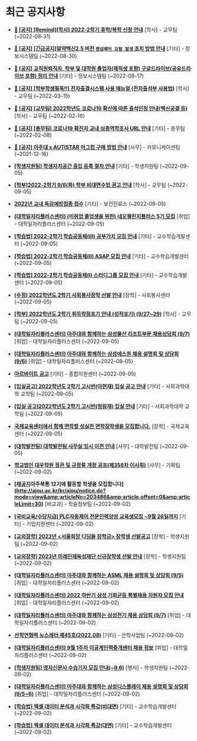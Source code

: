# 최근 공지사항

* **[📌 [공지] [Remind][학사] 2022-2학기 휴학/복학 신청 안내](http://ajou.ac.kr/kr/ajou/notice.do?mode=view&amp;articleNo=203322&amp;article.offset=0&amp;articleLimit=30)**
 [학사] - 교무팀 (~2022-08-31)

* **[📌 [공지] [긴급공지]알약백신2.5 버전 `랜섬웨어 오탐 발생` 조치 방법 안내](http://ajou.ac.kr/kr/ajou/notice.do?mode=view&amp;articleNo=203255&amp;article.offset=0&amp;articleLimit=30)**
 [기타] - 정보시스템팀 (~2022-08-30)

* **[📌 [공지] 교직원퇴직자, 학부 및 대학원 졸업자(제적생 포함) 구글드라이브(공유드라이브 포함) 정리 안내](http://ajou.ac.kr/kr/ajou/notice.do?mode=view&amp;articleNo=202858&amp;article.offset=0&amp;articleLimit=30)**
 [기타] - 정보시스템팀 (~2022-08-17)

* **[📌 [공지] [학부학생필독!!] 전자출결시스템 사용 매뉴얼 (전자출석부 사용법)](http://ajou.ac.kr/kr/ajou/notice.do?mode=view&amp;articleNo=192571&amp;article.offset=0&amp;articleLimit=30)**
 [학사] - 교무팀 (~2022-03-15)

* **[📌 [공지] [교무팀] 2022학년도 코로나19 확산에 따른 출석인정 안내(백신공결 등)](http://ajou.ac.kr/kr/ajou/notice.do?mode=view&amp;articleNo=180913&amp;article.offset=0&amp;articleLimit=30)**
 [학사] - 교무팀 (~2022-02-16)

* **[📌 [공지] [총무팀] 코로나19 확진자 교내 심층역학조사 URL 안내](http://ajou.ac.kr/kr/ajou/notice.do?mode=view&amp;articleNo=180493&amp;article.offset=0&amp;articleLimit=30)**
 [기타] - 총무팀 (~2022-02-08)

* **[📌 [공지] 아주대 x AUTISTAR 머그컵 구매 방법 안내](http://ajou.ac.kr/kr/ajou/notice.do?mode=view&amp;articleNo=147976&amp;article.offset=0&amp;articleLimit=30)**
 [사무] - 커뮤니케이션팀 (~2021-12-16)

* **[[학생지원팀] 학생자치공간 출입 등록 절차 안내](http://ajou.ac.kr/kr/ajou/notice.do?mode=view&amp;articleNo=203547&amp;article.offset=0&amp;articleLimit=30)**
 [기타] - 학생지원팀 (~2022-09-05)

* **[[학부]2022-2학기 9/6(화) 학부 비대면수업 권고 안내](http://ajou.ac.kr/kr/ajou/notice.do?mode=view&amp;articleNo=203545&amp;article.offset=0&amp;articleLimit=30)**
 [학사] - 교무팀 (~2022-09-05)

* **[2022년 교내 독감예방접종 접수](http://ajou.ac.kr/kr/ajou/notice.do?mode=view&amp;articleNo=203540&amp;article.offset=0&amp;articleLimit=30)**
 [기타] - 보건진료소 (~2022-09-05)

* **[[대학일자리플러스센터] (미취업 졸업생을 위한) 네오챌린지플러스 5기 모집](http://ajou.ac.kr/kr/ajou/notice.do?mode=view&amp;articleNo=203535&amp;article.offset=0&amp;articleLimit=30)**
 [취업] - 대학일자리플러스센터 (~2022-09-05)

* **[[학습법] 2022-2학기 학습공동체(III) 공부가치 모집 안내](http://ajou.ac.kr/kr/ajou/notice.do?mode=view&amp;articleNo=203531&amp;article.offset=0&amp;articleLimit=30)**
 [기타] - 교수학습개발센터 (~2022-09-05)

* **[[학습법] 2022-2학기 학습공동체(II) ASAP 모집 안내](http://ajou.ac.kr/kr/ajou/notice.do?mode=view&amp;articleNo=203530&amp;article.offset=0&amp;articleLimit=30)**
 [기타] - 교수학습개발센터 (~2022-09-05)

* **[[학습법] 2022-2학기 학습공동체(I) 스터디그룹 모집 안내](http://ajou.ac.kr/kr/ajou/notice.do?mode=view&amp;articleNo=203529&amp;article.offset=0&amp;articleLimit=30)**
 [기타] - 교수학습개발센터 (~2022-09-05)

* **[(수정) 2022학년도 2학기 사회봉사장학 선발 안내](http://ajou.ac.kr/kr/ajou/notice.do?mode=view&amp;articleNo=203528&amp;article.offset=0&amp;articleLimit=30)**
 [장학] - 사회봉사센터 (~2022-09-05)

* **[[학부] 2022학년도 2학기 취득학점포기 안내 (성적포기) (9/27~29)](http://ajou.ac.kr/kr/ajou/notice.do?mode=view&amp;articleNo=203524&amp;article.offset=0&amp;articleLimit=30)**
 [학사] - 교무팀 (~2022-09-05)

* **[[대학일자리플러스센터] 아주대와 함께하는 삼성물산 리조트부문 채용상담회 (9/7)](http://ajou.ac.kr/kr/ajou/notice.do?mode=view&amp;articleNo=203521&amp;article.offset=0&amp;articleLimit=30)**
 [취업] - 대학일자리플러스센터 (~2022-09-05)

* **[[대학일자리플러스센터] 아주대와 함께하는 삼성에스원 채용 설명회 및 상담회 (9/6)](http://ajou.ac.kr/kr/ajou/notice.do?mode=view&amp;articleNo=203519&amp;article.offset=0&amp;articleLimit=30)**
 [취업] - 대학일자리플러스센터 (~2022-09-05)

* **[아르바이트 공고](http://ajou.ac.kr/kr/ajou/notice.do?mode=view&amp;articleNo=203518&amp;article.offset=0&amp;articleLimit=30)**
 [기타] - 종합지원센터 (~2022-09-05)

* **[[입실공고] 2022학년도 2학기 고시반(아현재) 입실 공고 안내](http://ajou.ac.kr/kr/ajou/notice.do?mode=view&amp;articleNo=203511&amp;article.offset=0&amp;articleLimit=30)**
 [기타] - 사회과학대학 교학팀 (~2022-09-05)

* **[[입실 공고]2022학년도 2학기 고시반(청람재) 입실 안내](http://ajou.ac.kr/kr/ajou/notice.do?mode=view&amp;articleNo=203510&amp;article.offset=0&amp;articleLimit=30)**
 [기타] - 사회과학대학 교학팀 (~2022-09-05)

* **[국제교육센터에서 함께 면학할 성실한 면학장학생을 모집합니다.](http://ajou.ac.kr/kr/ajou/notice.do?mode=view&amp;articleNo=203496&amp;article.offset=0&amp;articleLimit=30)**
 [장학] - 국제교육센터 (~2022-09-05)

* **[[대학발전팀] 대학발전팀 사무실 임시 이전 안내](http://ajou.ac.kr/kr/ajou/notice.do?mode=view&amp;articleNo=203495&amp;article.offset=0&amp;articleLimit=30)**
 [사무] - 대학발전팀 (~2022-09-05)

* **[학교법인 대우학원 정관 및 규정류 개정 공포(제358차 이사회)](http://ajou.ac.kr/kr/ajou/notice.do?mode=view&amp;articleNo=203489&amp;article.offset=0&amp;articleLimit=30)**
 [사무] - 기획팀 (~2022-09-02)

* **[[재공지](도서관)아주북통 12기에 활동할 학생을 모집합니다](http://ajou.ac.kr/kr/ajou/notice.do?mode=view&amp;articleNo=203486&amp;article.offset=0&amp;articleLimit=30)**
 [비교과] - 학술정보팀 (~2022-09-02)

* **[[국비교육/수당지급] PLC자동제어 전문인력양성 교육생모집 ~9월 26일까지](http://ajou.ac.kr/kr/ajou/notice.do?mode=view&amp;articleNo=203483&amp;article.offset=0&amp;articleLimit=30)**
 [기타] - 기업지원센터 (~2022-09-02)

* **[[교외장학] 2022년 &lt;서울희망 디딤돌 장학금&gt; 장학생 선발공고](http://ajou.ac.kr/kr/ajou/notice.do?mode=view&amp;articleNo=203482&amp;article.offset=0&amp;articleLimit=30)**
 [장학] - 학생지원팀 (~2022-09-02)

* **[[교외장학] 2023년 미래인재육성재단 신규장학생 선발 안내](http://ajou.ac.kr/kr/ajou/notice.do?mode=view&amp;articleNo=203477&amp;article.offset=0&amp;articleLimit=30)**
 [장학] - 학생지원팀 (~2022-09-02)

* **[[대학일자리플러스센터] 아주대와 함께하는 ASML 채용 설명회 및 상담회 (9/5)](http://ajou.ac.kr/kr/ajou/notice.do?mode=view&amp;articleNo=203474&amp;article.offset=0&amp;articleLimit=30)**
 [취업] - 대학일자리플러스센터 (~2022-09-02)

* **[[대학일자리플러스센터] 2022 하반기 삼성 기회균등 특별채용 지원자 모집 안내](http://ajou.ac.kr/kr/ajou/notice.do?mode=view&amp;articleNo=203470&amp;article.offset=0&amp;articleLimit=30)**
 [취업] - 대학일자리플러스센터 (~2022-09-02)

* **[[대학일자리플러스센터] 아주대와 함께하는 삼성전기 채용 상담회 (9/7)](http://ajou.ac.kr/kr/ajou/notice.do?mode=view&amp;articleNo=203469&amp;article.offset=0&amp;articleLimit=30)**
 [취업] - 대학일자리플러스센터 (~2022-09-02)

* **[산학연협력 뉴스레터 제45호(2022.08)](http://ajou.ac.kr/kr/ajou/notice.do?mode=view&amp;articleNo=203463&amp;article.offset=0&amp;articleLimit=30)**
 [기타] - 산학사업팀 (~2022-09-02)

* **[[대학일자리플러스센터] 9월 1주차 이공계인력중개센터 채용 정보](http://ajou.ac.kr/kr/ajou/notice.do?mode=view&amp;articleNo=203461&amp;article.offset=0&amp;articleLimit=30)**
 [취업] - 대학일자리플러스센터 (~2022-09-02)

* **[[학생지원팀] 영자신문사 수습기자 모집 안내(~9.6)](http://ajou.ac.kr/kr/ajou/notice.do?mode=view&amp;articleNo=203460&amp;article.offset=0&amp;articleLimit=30)**
 [행사] - 학생지원팀 (~2022-09-02)

* **[[대학일자리플러스센터] 아주대와 함께하는 삼성디스플레이 채용 설명회 및 상담회 (9/5~6)](http://ajou.ac.kr/kr/ajou/notice.do?mode=view&amp;articleNo=203458&amp;article.offset=0&amp;articleLimit=30)**
 [취업] - 대학일자리플러스센터 (~2022-09-02)

* **[[학습법] 엑셀 데이터 분석과 시각화 특강(비대면)](http://ajou.ac.kr/kr/ajou/notice.do?mode=view&amp;articleNo=203449&amp;article.offset=0&amp;articleLimit=30)**
 [기타] - 교수학습개발센터 (~2022-09-02)

* **[[학습법] 엑셀 데이터 분석과 시각화 특강(대면)](http://ajou.ac.kr/kr/ajou/notice.do?mode=view&amp;articleNo=203448&amp;article.offset=0&amp;articleLimit=30)**
 [기타] - 교수학습개발센터 (~2022-09-02)
